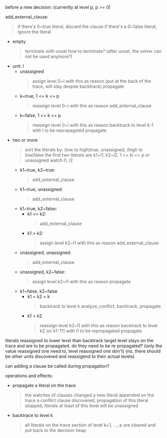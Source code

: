 before a new decision: (currently at level p, p >= 0)

add_external_clause:

> if there's 0~true literal, discard the clause
> if there's a 0~false literal, ignore the literal
> 
- empty
  > terminate with unsat
    how to terminate? (after unsat, the solver can not be used anymore?)
- unit: l
  - unassigned
    > assign level 0~l with this as reason (put at the back of the trace, will stay despite backtrack)
    > propagate
  - k~true, 1 <= k <= p
    > reassign level 0~l with this as reason
    > add_external_clause
  - k~false, 1 <= k <= p
    > reassign level 0~l with this as reason
    > backtrack to level k-1 with l to be repropagated
    > propagate
- two or more
  > sort the literals by: (low to high)true, unassigned, (high to low)false
  > the first two literals are k1~l1, k2~l2, 1 <= ki <= p or unassigned
  > watch l1, l2
  - k1~true, k2~true:
    > add_external_clause
  - k1~true, unassigned:
    > add_external_clause
  - k1~true, k2~false:
    - k1 <= k2:
      > add_external_clause
    - k1 > k2:
      > assign level k2~l1 with this as reason
      > add_external_clause
  - unassigned, unassigned:
    > add_external_clause
  - unassigned, k2~false:
    > assign level k2~l1 with this as reason
    > propagate
  - k1~false, k2~false
    - k1 = k2 = k
      > backtrack to level k
      > analyze_conflict, backtrack, propagate
    - k1 > k2
      > reassign level k2~l1 with this as reason
      > backtrack to level k2 (or k1-1?) with l1 to be repropagated
      > propagate


literals reassigned to lower level than backtrack target level stays on the trace and are to be propagated. 
do they need to be re propagated? (only the value reassigned one need to, level reassigned one don't)
(no, there should be other units discovered and reassigend to their actual levels)

can adding a clause be called during propagation?


operations and effects:
- propagate a literal on the trace
  > the watches of clauses changed
  > a new literal appended on the trace
  > a conflict clause discovered, propagation of this literal stopped, literals at least of this level will be unassigned
- backtrace to level k
  > all literals on the trace section of level k+1, ..., p are cleared and put back to the decision heap
  > 
